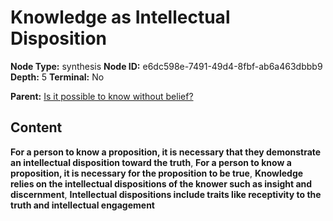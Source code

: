 # Knowledge as Intellectual Disposition

**Node Type:** synthesis
**Node ID:** e6dc598e-7491-49d4-8fbf-ab6a463dbbb9
**Depth:** 5
**Terminal:** No

**Parent:** [Is it possible to know without belief?](is-it-possible-to-know-without-belief-antithesis-6352ea4c-e309-4985-8043-8c5944d94974.md)

## Content

**For a person to know a proposition, it is necessary that they demonstrate an intellectual disposition toward the truth**, **For a person to know a proposition, it is necessary for the proposition to be true**, **Knowledge relies on the intellectual dispositions of the knower such as insight and discernment**, **Intellectual dispositions include traits like receptivity to the truth and intellectual engagement**
